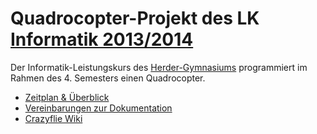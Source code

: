# Quadrocopter-Projekt des LK [Informatik 2013/2014](https://github.com/derhuerst/lk-info)

Der Informatik-Leistungskurs des [Herder-Gymnasiums](http://herder-oberschule.de) programmiert im Rahmen des 4. Semesters einen Quadrocopter.

- [Zeitplan & Überblick](zeitplan.md)
- [Vereinbarungen zur Dokumentation](styleguide.md)
- [Crazyflie Wiki](http://wiki.bitcraze.se/projects:crazyflie:index)
